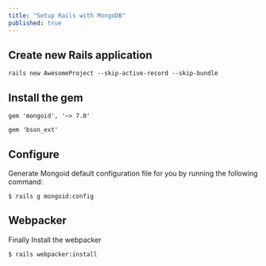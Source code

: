 ```yaml
---
title: "Setup Rails with MongoDB"
published: true
---
```


## Create new Rails application
``
rails new AwesomeProject --skip-active-record --skip-bundle
``


## Install the gem
``
gem 'mongoid', '~> 7.0'
``

``
gem 'bson_ext'
``


## Configure
Generate Mongoid default configuration file for you by running the following command:

``
$ rails g mongoid:config
``

## Webpacker

Finally Install the webpacker

``
$ rails webpacker:install
``
